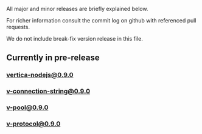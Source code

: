 All major and minor releases are briefly explained below.

For richer information consult the commit log on github with referenced pull requests.

We do not include break-fix version release in this file.

<!-- Add new version reports to the TOP of the page here with format: ### Package@newVersion and description of changes below -->

## Currently in pre-release
### vertica-nodejs@0.9.0
### v-connection-string@0.9.0
### v-pool@0.9.0
### v-protocol@0.9.0
